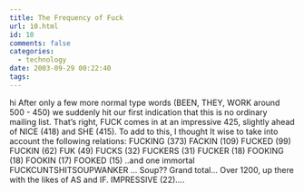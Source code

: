 ```yaml
---
title: The Frequency of Fuck
url: 10.html
id: 10
comments: false
categories:
  - technology
date: 2003-09-29 00:22:40
tags:
---
```


hi After only a few more normal type words (BEEN, THEY, WORK around 500 - 450) we suddenly hit our first indication that this is no ordinary mailing list. That’s right, FUCK comes in at an impressive 425, slightly ahead of NICE (418) and SHE (415). To add to this, I thought It wise to take into account the following relations: FUCKING (373) FACKIN (109) FUCKED (99) FUCKIN (62) FUK (49) FUCKS (32) FUCKERS (31) FUCKER (18) FOOKING (18) FOOKIN (17) FOOKED (15) ..and one immortal FUCKCUNTSHITSOUPWANKER ... Soup?? Grand total... Over 1200, up there with the likes of AS and IF. IMPRESSIVE (22)....